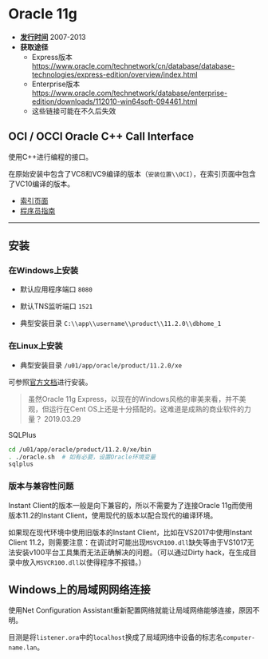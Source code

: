 # Oracle 11g

- **[发行时间](https://en.wikipedia.org/wiki/Oracle_Database#Releases_and_versions)** 2007-2013
- **获取途径**
  - Express版本 <https://www.oracle.com/technetwork/cn/database/database-technologies/express-edition/overview/index.html>
  - Enterprise版本 <https://www.oracle.com/technetwork/database/enterprise-edition/downloads/112010-win64soft-094461.html>
  - 这些链接可能在不久后失效

## OCI / OCCI Oracle C++ Call Interface

使用C++进行编程的接口。

在原始安装中包含了VC8和VC9编译的版本（`安装位置\\OCI`），在索引页面中包含了VC10编译的版本。

- [索引页面](https://www.oracle.com/technetwork/cn/database/features/oci/index-090820-zhs.html)
- [程序员指南](https://docs.oracle.com/cd/B28359_01/appdev.111/b28390/toc.htm)

---

## 安装

### 在Windows上安装

- 默认应用程序端口 `8080`
- 默认TNS监听端口 `1521`

- 典型安装目录 `C:\\app\\username\\product\\11.2.0\\dbhome_1`

### 在Linux上安装

- 典型安装目录 `/u01/app/oracle/product/11.2.0/xe`

可参照[官方文档](https://docs.oracle.com/cd/E17781_01/install.112/e18802/toc.htm)进行安装。

> 虽然Oracle 11g Express，以现在的Windows风格的审美来看，并不美观，但运行在Cent OS上还是十分搭配的。这难道是成熟的商业软件的力量？
> 2019.03.29

SQLPlus

```sh
cd /u01/app/oracle/product/11.2.0/xe/bin
. ./oracle.sh  # 如有必要，设置Oracle环境变量
sqlplus
```

### 版本与兼容性问题

Instant Client的版本一般是向下兼容的，所以不需要为了连接Oracle 11g而使用版本11.2的Instant Client，使用现代的版本以配合现代的编译环境。

如果现在现代环境中使用旧版本的Instant Client，比如在VS2017中使用Instant Client 11.2，则需要注意：在调试时可能出现`MSVCR100.dll`缺失等由于VS1017无法安装v100平台工具集而无法正确解决的问题。（可以通过Dirty hack，在生成目录中放入`MSVCR100.dll`以使得程序不报错。）

## Windows上的局域网网络连接

使用Net Configuration Assistant重新配置网络就能让局域网络能够连接，原因不明。

目测是将`listener.ora`中的`localhost`换成了局域网络中设备的标志名`computer-name.lan`。
